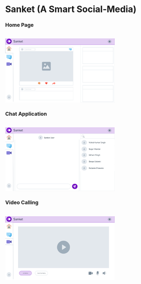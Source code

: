 # Sanket (A Smart Social-Media)

<p align="center">
<h3> Home Page</h3>
 <br>
  <img src=".\src\Components\ReadmeImg\Home.png" width="350" alt="accessibility text">
  <br>
  <h3> Chat Application</h3>
   <br>
   <img src=".\src\Components\ReadmeImg\Chat.png" width="350" alt="accessibility text">
   <br><h3>Video Calling</h3>
    <br>
    <img src=".\src\Components\ReadmeImg\VC.png" width="350" alt="accessibility text">
</p>
